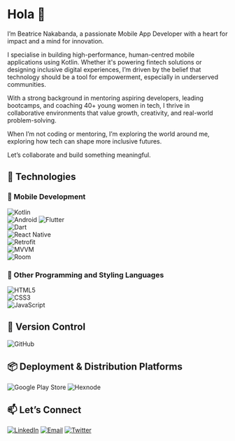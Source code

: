 # Hola 👋

I’m Beatrice Nakabanda, a passionate Mobile App Developer with a heart for impact and a mind for innovation.

I specialise in building high-performance, human-centred mobile applications using Kotlin. Whether it's powering fintech solutions or designing inclusive digital experiences, I’m driven by the belief that technology should be a tool for empowerment, especially in underserved communities.

With a strong background in mentoring aspiring developers, leading bootcamps, and coaching 40+ young women in tech, I thrive in collaborative environments that value growth, creativity, and real-world problem-solving.

When I’m not coding or mentoring, I’m exploring the world around me, exploring how tech can shape more inclusive futures.

Let’s collaborate and build something meaningful.


## 🚀 Technologies

### 📱 Mobile Development  
![Kotlin](https://img.shields.io/badge/Kotlin-7F52FF?logo=kotlin&logoColor=white)  
![Android](https://img.shields.io/badge/Android-3DDC84?logo=android&logoColor=white)
![Flutter](https://img.shields.io/badge/Flutter-02569B?logo=flutter&logoColor=white)  
![Dart](https://img.shields.io/badge/Dart-0175C2?logo=dart&logoColor=white)  
![React Native](https://img.shields.io/badge/React_Native-20232A?logo=react&logoColor=61DAFB)  
![Retrofit](https://img.shields.io/badge/Retrofit-4285F4?logo=android&logoColor=white)  
![MVVM](https://img.shields.io/badge/MVVM_Architecture-4B4B4B?logo=architecture&logoColor=white)  
![Room](https://img.shields.io/badge/Room_Database-7E57C2?logo=sqlite&logoColor=white)  

### 🧩 Other Programming and Styling Languages  
![HTML5](https://img.shields.io/badge/HTML5-E34F26?logo=html5&logoColor=white)  
![CSS3](https://img.shields.io/badge/CSS3-1572B6?logo=css3&logoColor=white)  
![JavaScript](https://img.shields.io/badge/JavaScript-F7DF1E?logo=javascript&logoColor=black)  


## 🔧 Version Control  
![GitHub](https://img.shields.io/badge/GitHub-181717?logo=github&logoColor=white)


## 📦 Deployment & Distribution Platforms  
![Google Play Store](https://img.shields.io/badge/Google_Play-414141?logo=google-play&logoColor=white)
![Hexnode](https://img.shields.io/badge/Hexnode-191A1B?logoColor=white&color=333333)



<!-- ## 🚀 My Projects
- [FinTrack](https://github.com/beatricenakabanda/fintrack): Flutter finance dashboard.  
- [AI4Uganda](https://github.com/beatricenakabanda/ai4uganda): AI tools for local farmers.  

## 🌍 Community Work
- Mentored **48 young women** in software development.  
- Organized tech workshops in rural Uganda.  
-->

## 📫 Let’s Connect
[![LinkedIn](https://img.shields.io/badge/LinkedIn-0077B5?logo=linkedin)]([https://linkedin.com/in/yourname](https://www.linkedin.com/in/beatrice-nakabanda-3a1449151/))
[![Email](https://img.shields.io/badge/Email-D14836?style=for-the-badge&logo=gmail&logoColor=white)](mailto:nakabandabeatrice@gmail.com)
[![Twitter](https://img.shields.io/badge/Twitter-1DA1F2?logo=twitter)]([https://twitter.com/yourhandle](https://x.com/NakabandaB))


